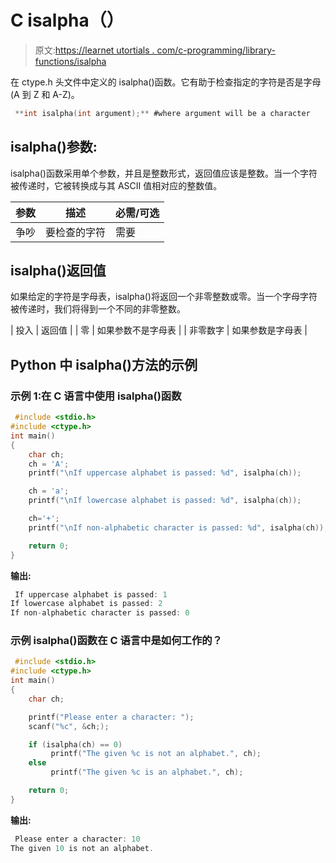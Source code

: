 # C isalpha（）

> 原文:[https://learnet utortials . com/c-programming/library-functions/isalpha](https://learnetutorials.com/c-programming/library-functions/isalpha)

在 ctype.h 头文件中定义的 isalpha()函数。它有助于检查指定的字符是否是字母(A 到 Z 和 A-Z)。

```c
 **int isalpha(int argument);** #where argument will be a character 

```

## isalpha()参数:

isalpha()函数采用单个参数，并且是整数形式，返回值应该是整数。当一个字符被传递时，它被转换成与其 ASCII 值相对应的整数值。

| 参数 | 描述 | 必需/可选 |
| --- | --- | --- |
| 争吵 | 要检查的字符 | 需要 |

## isalpha()返回值

如果给定的字符是字母表，isalpha()将返回一个非零整数或零。当一个字母字符被传递时，我们将得到一个不同的非零整数。

| 投入 | 返回值 |
| 零 | 如果参数不是字母表 |
| 非零数字 | 如果参数是字母表 |

## Python 中 isalpha()方法的示例

### 示例 1:在 C 语言中使用 isalpha()函数

```c
 #include <stdio.h>
#include <ctype.h>
int main()
{
    char ch;
    ch = 'A';
    printf("\nIf uppercase alphabet is passed: %d", isalpha(ch));

    ch = 'a';
    printf("\nIf lowercase alphabet is passed: %d", isalpha(ch));

    ch='+';
    printf("\nIf non-alphabetic character is passed: %d", isalpha(ch));

    return 0;
} 

```

**输出:**

```c
 If uppercase alphabet is passed: 1
If lowercase alphabet is passed: 2
If non-alphabetic character is passed: 0 
```

### 示例 isalpha()函数在 C 语言中是如何工作的？

```c
 #include <stdio.h>
#include <ctype.h>
int main()
{
    char ch;

    printf("Please enter a character: ");
    scanf("%c", &ch;);

    if (isalpha(ch) == 0)
         printf("The given %c is not an alphabet.", ch);
    else
         printf("The given %c is an alphabet.", ch);

    return 0;
} 

```

**输出:**

```c
 Please enter a character: 10
The given 10 is not an alphabet. 
```